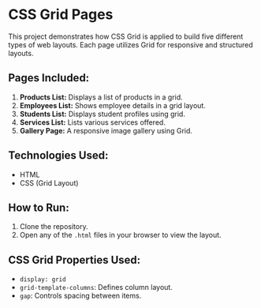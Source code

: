 # CSS Grid Pages

This project demonstrates how CSS Grid is applied to build five different types of web layouts. Each page utilizes Grid for responsive and structured layouts.

## Pages Included:
1. **Products List:** Displays a list of products in a grid.
2. **Employees List:** Shows employee details in a grid layout.
3. **Students List:** Displays student profiles using grid.
4. **Services List:** Lists various services offered.
5. **Gallery Page:** A responsive image gallery using Grid.

## Technologies Used:
- HTML
- CSS (Grid Layout)

## How to Run:
1. Clone the repository.
2. Open any of the `.html` files in your browser to view the layout.

## CSS Grid Properties Used:
- `display: grid`
- `grid-template-columns`: Defines column layout.
- `gap`: Controls spacing between items.

